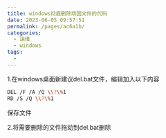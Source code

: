 ```yaml
---
title: windows彻底删除顽固文件的代码
date: 2023-06-05 09:57:51
permalink: /pages/ac6a1b/
categories:
  - 运维
  - windows
tags:
  - 
---
```


1.在windows桌面新建议del.bat文件，编辑加入以下内容

```bash
DEL /F /A /Q \\?\%1
RD /S /Q \\?\%1
```

保存文件

2.将需要删除的文件拖动到del.bat删除
